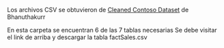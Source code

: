 Los archivos CSV se obtuvieron de [Cleaned Contoso Dataset](https://www.kaggle.com/datasets/bhanuthakurr/cleaned-contoso-dataset?resource=download&select=FactSales.csv) de Bhanuthakurr

En esta carpeta se encuentran 6 de las 7 tablas necesarias
Se debe visitar el link de arriba y descargar la tabla factSales.csv